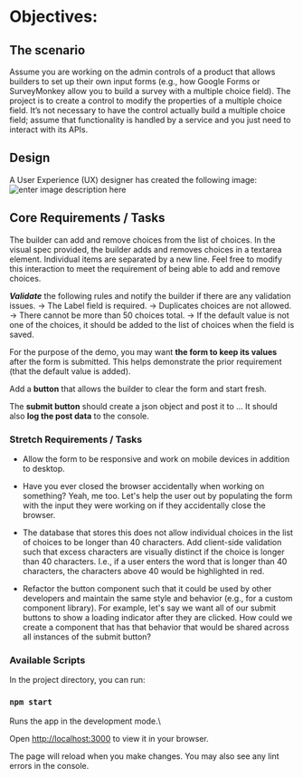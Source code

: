 #  Objectives:

## The scenario

Assume you are working on the admin controls of a product that allows builders to set up their own input forms (e.g., how Google Forms or SurveyMonkey allow you to build a survey with a multiple choice field). The project is to create a control to modify the properties of a multiple choice field. It’s not necessary to have the control actually build a multiple choice field; assume that functionality is handled by a service and you just need to interact with its APIs.

## Design

A User Experience (UX) designer has created the following image:
![enter image description here](https://i.ibb.co/C12LSnL/mockup.jpg)

## Core Requirements / Tasks

The builder can add and remove choices from the list of choices. In the visual spec provided, the builder adds and removes choices in a textarea element. Individual items are separated by a new line. Feel free to modify this interaction to meet the requirement of being able to add and remove choices.

***Validate*** the following rules and notify the builder if there are any validation issues.
-> The Label field is required.
-> Duplicates choices are not allowed.
-> There cannot be more than 50 choices total.
-> If the default value is not one of the choices, it should be added to the list of choices when the field is saved.

For the purpose of the demo, you may want **the form to keep its values** after the form is submitted. This helps demonstrate the prior requirement (that the default value is added).

Add a **button** that allows the builder to clear the form and start fresh.

The **submit button** should create a json object and post it to ... It should also **log the post data** to the console. 

### Stretch Requirements / Tasks

- Allow the form to be responsive and work on mobile devices in addition to desktop.

- Have you ever closed the browser accidentally when working on something? Yeah, me too. Let's help the user out by populating the form with the input they were working on if they accidentally close the browser.

- The database that stores this does not allow individual choices in the list of choices to be longer than 40 characters. Add client-side validation such that excess characters are visually distinct if the choice is longer than 40 characters. I.e., if a user enters the word that is longer than 40 characters, the characters above 40 would be highlighted in red.

- Refactor the button component such that it could be used by other developers and maintain the same style and behavior (e.g., for a custom component library). For example, let's say we want all of our submit buttons to show a loading indicator after they are clicked. How could we create a component that has that behavior that would be shared across all instances of the submit button?

### Available Scripts

In the project directory, you can run:

###  `npm start`

Runs the app in the development mode.\

Open [http://localhost:3000](http://localhost:3000) to view it in your browser.

The page will reload when you make changes. You may also see any lint errors in the console.